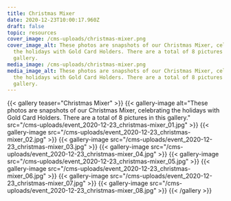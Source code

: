 ```yaml
---
title: Christmas Mixer
date: 2020-12-23T10:00:17.960Z
draft: false
topic: resources
cover_image: /cms-uploads/christmas-mixer.png
cover_image_alt: These photos are snapshots of our Christmas Mixer, celebrating
  the holidays with Gold Card Holders. There are a total of 8 pictures in this
  gallery.
media_image: /cms-uploads/christmas-mixer.png
media_image_alt: These photos are snapshots of our Christmas Mixer, celebrating
  the holidays with Gold Card Holders. There are a total of 8 pictures in this
  gallery.
---
```



{{< gallery teaser="Christmas Mixer" >}}
{{< gallery-image alt="These photos are snapshots of our Christmas Mixer, celebrating the holidays with Gold Card Holders. There are a total of 8 pictures in this gallery." src="/cms-uploads/event_2020-12-23_christmas-mixer_01.jpg" >}}
{{< gallery-image src="/cms-uploads/event_2020-12-23_christmas-mixer_02.jpg" >}}
{{< gallery-image src="/cms-uploads/event_2020-12-23_christmas-mixer_03.jpg" >}}
{{< gallery-image src="/cms-uploads/event_2020-12-23_christmas-mixer_04.jpg" >}}
{{< gallery-image src="/cms-uploads/event_2020-12-23_christmas-mixer_05.jpg" >}}
{{< gallery-image src="/cms-uploads/event_2020-12-23_christmas-mixer_06.jpg" >}}
{{< gallery-image src="/cms-uploads/event_2020-12-23_christmas-mixer_07.jpg" >}}
{{< gallery-image src="/cms-uploads/event_2020-12-23_christmas-mixer_08.jpg" >}}
{{< /gallery >}}